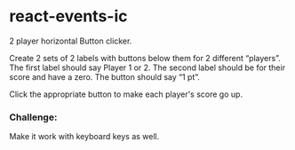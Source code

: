 # react-events-ic

2 player horizontal Button clicker.

Create 2 sets of 2 labels with buttons below them for 2 different “players”. The first label should say Player 1 or 2. The second label should be for their score and have a zero. The button should say “1 pt”.

Click the appropriate button to make each player's score go up.

### Challenge:
Make it work with keyboard keys as well.
